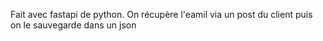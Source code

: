 Fait avec fastapi de python.
On récupère l'eamil via un post du client puis on le sauvegarde dans un json
